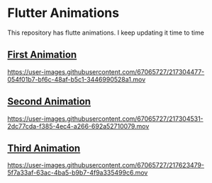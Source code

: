 # Flutter Animations
This repository has flutte animations. I keep updating it time to time

## [First Animation](https://github.com/AwaisHaleem/flut_animations/tree/main/first_animation)



https://user-images.githubusercontent.com/67065727/217304477-054f01b7-bf6c-48af-b5c1-3446990528a1.mov


## [Second Animation](https://github.com/AwaisHaleem/flut_animations/tree/main/second_animation)


https://user-images.githubusercontent.com/67065727/217304531-2dc77cda-f385-4ec4-a266-692a52710079.mov


## [Third Animation](https://github.com/AwaisHaleem/Flutter-Animations/tree/main/third_animation)



https://user-images.githubusercontent.com/67065727/217623479-5f7a33af-63ac-4ba5-b9b7-4f9a335499c6.mov

